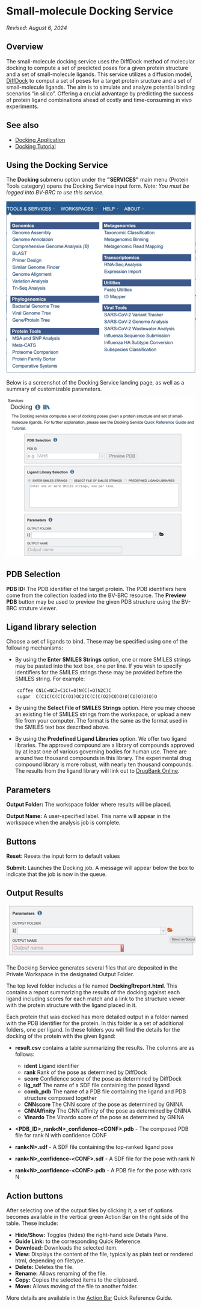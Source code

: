 # Small-molecule Docking Service

*Revised: August 6, 2024*

## Overview
The small-molecule docking service uses the DiffDock method of molecular docking to compute a set of predicted
poses for a given protein structure and a set of small-molecule ligands.  This service utilizes a diffusion model, [DiffDock](https://arxiv.org/abs/2210.01776) to comput a set of poses for a target protein sructure and a set of small-molecule ligands.  The aim is to simulate and analyze potential binding scenarios “in silico”. Offering a crucial advantage by predicting the success of protein ligand combinations ahead of costly and time-consuming in vivo experiments.

## See also
* [Docking Application](https://bv-brc.org/app/Docking)
* [Docking Tutorial](/tutorial/docking/docking)

## Using the Docking Service
The **Docking** submenu option under the **"SERVICES"** main menu (Protein Tools category) opens the Docking Service input form. *Note: You must be logged into BV-BRC to use this service.*

![Docking menu option](../images/bv_services_menu.png)

Below is a screenshot of the Docking Service landing page, as well as a summary of customizable parameters.

![User Interface](../images/docking/user_interface.png "User Interface")

## PDB Selection

**PDB ID:** The PDB identifier of the target protein. The PDB identifiers here come from
the collection loaded into the BV-BRC resource. The **Preview PDB** button may be used
to preview the given PDB structure using the BV-BRC struture viewer.


## Ligand library selection

Choose a set of ligands to bind. These may be specified using one of the following mechanisms:

 * By using the **Enter SMILES Strings** option, one or more SMILES strings may be pasted into the text
box, one per line. If you wish to specify identifiers for the SMILES strings these may be provided before the SMILES string.
For example:
```
    coffee CN1C=NC2=C1C(=O)N(C(=O)N2C)C
    sugar  C(C1C(C(C(C(O1)OC2(C(C(C(O2)CO)O)O)CO)O)O)O)O
```

 *  By using the **Select File of SMILES Strings** option. Here you may choose an existing
file of SMILES strings from the workspace, or upload a new file from your computer. The format
is the same as the format used in the SMILES text box described above.

* By using the **Predefined Ligand Libraries** option. We offer two ligand libraries. The approved compound are a library of compounds approved by at least one of various governing bodies for human use.  There are around two thousand compounds in this library. The experimental drug compound library is more robust, with nearly ten thousand compounds. The results from the ligand library will link out to [DrugBank Online](https://go.drugbank.com/).
## Parameters

**Output Folder:** The workspace folder where results will be placed.

**Output Name:** A user-specified label. This name will appear in the workspace when the analysis job is complete.

## Buttons

**Reset:** Resets the input form to default values

**Submit:** Launches the Docking job. A message will appear below the box to indicate that the job is now in the queue.

## Output Results

![Select output folder](../images/docking/select_output_folder_output_name.png "Select output folder")

The Docking Service generates several files that are deposited in the Private Workspace in the designated Output Folder. 

The top level folder includes a file named **DockingRreport.html**.
This contains a report summarizing the results of the docking against each ligand
including scores for each match and a link to the structure viewer with the protein structure
with the ligand placed in it.

Each protein that was docked has more detailed output in a folder named with the PDB identifier for the protein.
In this folder is a set of additional folders, one per ligand. In these folders you will find the details
for the docking of the protein with the given ligand:

* **result.csv** contains a table summarizing the results. The columns are as follows:
  * **ident** Ligand identifier
  * **rank** Rank of the pose as determined by DiffDock
  * **score** Confidence score of the pose as determined by DiffDock
  * **lig_sdf** The name of a SDF file containing the posed ligand
  * **comb_pdb** The name of a PDB file containing the ligand and PDB structure composed together
  * **CNNscore** The CNN score of the pose as determined by GNINA
  * **CNNAffinity** The CNN affinity of the pose as determined by GNINA
  * **Vinardo** The Vinardo score of the pose as determined by GNINA

* **<PDB_ID>_rank\<N>_confidence-\<CONF>.pdb** - The composed PDB file for rank N with confidence CONF
* **rank\<N>.sdf** - A SDF file containing the top-ranked ligand pose
* **rank\<N>_confidence-\<CONF>.sdf** - A SDF file for the pose with rank N
* **rank\<N>_confidence-\<CONF>.pdb** - A PDB file for the pose with rank N


## Action buttons
After selecting one of the output files by clicking it, a set of options becomes available in the vertical green Action Bar on the right side of the table. These include:

* **Hide/Show:** Toggles (hides) the right-hand side Details Pane.
* **Guide Link:** to the corresponding Quick Reference.
* **Download:** Downloads the selected item.
* **View:** Displays the content of the file, typically as plain text or rendered html, depending on filetype.
* **Delete:** Deletes the file.
* **Rename:** Allows renaming of the file.
* **Copy:** Copies the selected items to the clipboard.
* **Move:** Allows moving of the file to another folder.

More details are available in the [Action Bar](/quick_references/action_bar) Quick Reference Guide.
